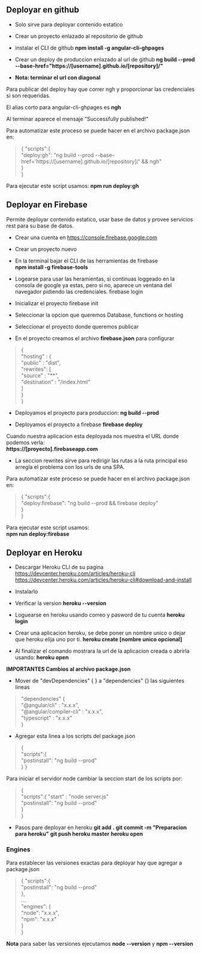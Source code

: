## Deployar en github

* Solo sirve para deployar contenido estatico
* Crear un proyecto enlazado al repositorio de github
* instalar el CLI de github
**npm install -g angular-cli-ghpages**

* Crear un deploy de produccion enlazado al url de github
**ng build --prod --base-href="https://[username].github.io/[repository]/"**

* **__Nota: terminar el url con diagonal__**

Para publicar del deploy hay que correr ngh y proporcionar las credenciales si son requeridas.

El alias corto para angular-cli-ghpages es **ngh**

Al terminar aparece el mensaje "Successfully published!"

Para automatizar este proceso se puede hacer en el archivo package.json
en:
>{ "scripts":{  
	"deploy:gh": "ng build --prod --base-href='https://[username].github.io/[repository]/' && ngh"  
  }  
}  

Para ejecutar este script usamos:
**npm run deploy:gh**

## Deployar en Firebase
Permite deployar contenido estatico, usar base de datos y provee servicios rest para su base de datos.

* Crear una cuenta en https://console.firebase.google.com
* Crear un proyecto nuevo 
* En la terminal bajar el CLI de las herramientas de firebase  
**npm install -g firebase-tools**

* Logearse para usar las heramientas, si continuas loggeado en la consola de google ya estas, pero si no, aparece un ventana del navegador pidiendo las credenciales.
firebase login

* Inicializar el proyecto 
firebase init

* Seleccionar la opcion que queremos Database, functions or hosting
* Seleccionar el proyecto donde queremos publicar

* En el proyecto creamos el archivo **firebase.json** para configurar 
>{  
  "hosting" : {  
	"public" : "dist",  
	"rewrites": [  
	  "source" : "**",  
	  "destination" : "/index.html"	  
	  ]   
  }  
}  

* Deployamos el proyecto para produccion:
**ng build --prod**

* Deployamos el proyecto a firebase
**firebase deploy**

Cuando nuestra aplicacion esta deployada nos muestra el URL donde podemos verla:  
**https://[proyecto].firebaseapp.com**

* La seccion rewrites sirve para redirigir las rutas a la ruta principal eso arregla el problema con los urls de una SPA.

Para automatizar este proceso se puede hacer en el archivo package.json
en:
> { "scripts":{  
	"deploy:firebase": "ng build --prod && firebase deploy"  
  }  
}

Para ejecutar este script usamos:  
**npm run deploy:firebase**


## Deployar en Heroku
* Descargar Heroku CLI de su pagina  
https://devcenter.heroku.com/articles/heroku-cli  
https://devcenter.heroku.com/articles/heroku-cli#download-and-install  

* Instalarlo
* Verificar la version 
**heroku --version**

* Loguearse en heroku usando correo y pasword de tu cuenta
**heroku login**

* Crear una aplicacion heroku, se debe poner un nombre unico o dejar que heroku elija uno por ti.
**heroku create [nombre unico opcional]**

* Al finalizar el comando mostrara la url de la aplicacion creada o abrirla usando:
**heroku open**

__**IMPORTANTES** Cambios al archivo package.json__

* Mover de "devDependencies" { } a "dependencies" {} las siguientes lineas
>"dependencies" {  
  "@angular/cli" : "x.x.x",  
  "@angular/compiler-cli" : "x.x.x",  
  "typescript" : "x.x.x"  
}

* Agregar esta linea a los scripts del package.json
>{   
  "scripts":{  
	  "postinstall": "ng build --prod"  
  }
}

Para iniciar el servidor node cambiar la seccion start de los scripts por:

>{  
  "scripts":{
	  "start" : "node server.js"  
	  "postinstall": "ng build --prod"  
  }  
}  

* Pasos pare deployar en heroku
**git add .**
**git commit -m "Preparacion para heroku"**
**git push heroku master**
**heroku open**

### Engines
Para establecer las versiones exactas para deployar hay que agregar a package.json

>{ 
  "scripts":{  
	"postinstall": "ng build --prod"  
  },  
...  
  "engines": {  
	"node": "x.x.x",  
	"npm": "x.x.x"  
  }  
}  

**Nota** para saber las versiones ejecutamos **__node --version__** y **__npm --version__** 






